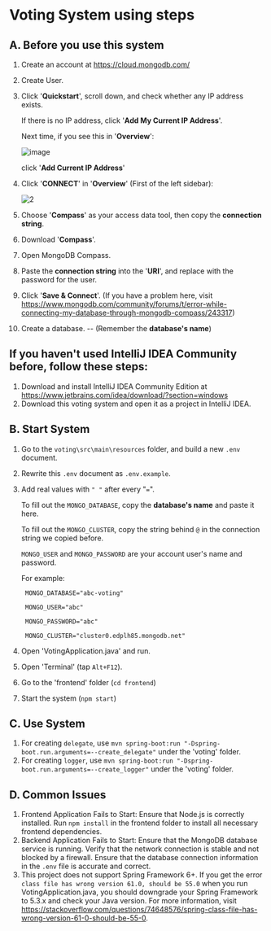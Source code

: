 # Voting System using steps
## A. Before you use this system
1. Create an account at https://cloud.mongodb.com/
2. Create User.
3. Click '**Quickstart**', scroll down, and check whether any IP address exists.

   If there is no IP address, click '**Add My Current IP Address**'.

   Next time, if you see this in '**Overview**':

   ![image](https://github.com/wy8881/voting/assets/74237376/ca759087-d4f0-40b9-be5f-67d229075922)

   click '**Add Current IP Address**'
5. Click '**CONNECT**' in '**Overview**' (First of the left sidebar):

   ![2](https://github.com/wy8881/voting/assets/74237376/4966521d-f251-455b-8224-e36f0125e4ef)

7. Choose '**Compass**' as your access data tool, then copy the **connection string**.
8. Download '**Compass**'.
9. Open MongoDB Compass.
10. Paste the **connection string** into the '**URI**', and replace **<password>** with the password for the user. 
11. Click '**Save & Connect**'. (If you have a problem here, visit https://www.mongodb.com/community/forums/t/error-while-connecting-my-database-through-mongodb-compass/243317)
12. Create a database. -- (Remember the **database's name**)
## If you haven't used IntelliJ IDEA Community before, follow these steps:
1. Download and install IntelliJ IDEA Community Edition at https://www.jetbrains.com/idea/download/?section=windows
2. Download this voting system and open it as a project in IntelliJ IDEA.
## B. Start System
1. Go to the `voting\src\main\resources` folder, and build a new `.env` document.
2. Rewrite this `.env` document as `.env.example`.
3. Add real values with `" "` after every "`=`".
   
   To fill out the `MONGO_DATABASE`, copy the **database's name** and paste it here.
   
   To fill out the `MONGO_CLUSTER`, copy the string behind `@` in the connection string we copied before.
   
   `MONGO_USER` and `MONGO_PASSWORD` are your account user's name and password.
   
   For example:
   
        MONGO_DATABASE="abc-voting"
   
        MONGO_USER="abc"
   
        MONGO_PASSWORD="abc"
   
        MONGO_CLUSTER="cluster0.edplh85.mongodb.net"
5. Open 'VotingApplication.java' and run.
6. Open 'Terminal' (tap `Alt+F12`).
7. Go to the 'frontend' folder (`cd frontend`)
8. Start the system (`npm start`)
## C. Use System
1. For creating `delegate`, use `mvn spring-boot:run "-Dspring-boot.run.arguments=--create_delegate"` under the 'voting' folder.
2. For creating `logger`, use `mvn spring-boot:run "-Dspring-boot.run.arguments=--create_logger"` under the 'voting' folder.
## D. Common Issues
1. Frontend Application Fails to Start: 
        Ensure that Node.js is correctly installed. Run `npm install` in the frontend folder to install all necessary frontend dependencies.
2. Backend Application Fails to Start: 
        Ensure that the MongoDB database service is running. Verify that the network connection is stable and not blocked by a firewall. Ensure that the database connection information in the `.env` file is accurate and correct.
3. This project does not support Spring Framework 6+. If you get the error `class file has wrong version 61.0, should be 55.0` when you run VotingApplication.java, you should downgrade your Spring Framework to 5.3.x and check your Java version. For more information, visit https://stackoverflow.com/questions/74648576/spring-class-file-has-wrong-version-61-0-should-be-55-0.
